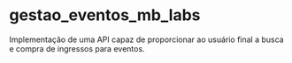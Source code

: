 # gestao_eventos_mb_labs
Implementação de uma API capaz de proporcionar ao usuário final a busca e compra de ingressos para eventos.
